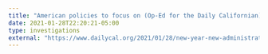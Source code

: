 ```yaml
---
title: "American policies to focus on (Op-Ed for the Daily Californian)"
date: 2021-01-28T22:20:21-05:00
type: investigations
external: "https://www.dailycal.org/2021/01/28/new-year-new-administration-4-ways-biden-administration-can-improve-us/"
---
```

